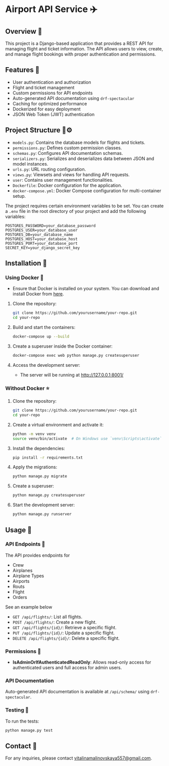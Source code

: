 # Airport API Service ✈️

## Overview 🔎

This project is a Django-based application that provides a REST API for managing flight and ticket information. The API
allows users to view, create, and manage flight bookings with proper authentication and permissions.

## Features 🐍

- User authentication and authorization
- Flight and ticket management
- Custom permissions for API endpoints
- Auto-generated API documentation using `drf-spectacular`
- Caching for optimized performance
- Dockerized for easy deployment
- JSON Web Token (JWT) authentication

## Project Structure 🐍⚙️

- `models.py`: Contains the database models for flights and tickets.
- `permissions.py`: Defines custom permission classes.
- `schemas.py`: Configures API documentation schemas.
- `serializers.py`: Serializes and deserializes data between JSON and model instances.
- `urls.py`: URL routing configuration.
- `views.py`: Viewsets and views for handling API requests.
- `user`: Contains user management functionalities.
- `Dockerfile`: Docker configuration for the application.
- `docker-compose.yml`: Docker Compose configuration for multi-container setup.

The project requires certain environment variables to be set. You can create a `.env` file in the root directory of your
project and add the following variables:

```env
POSTGRES_PASSWORD=your_database_password
POSTGRES_USER=your_database_user
POSTGRES_DB=your_database_name
POSTGRES_HOST=your_database_host
POSTGRES_PORT=your_database_port
SECRET_KEY=your_django_secret_key
```

## Installation 🔧

### Using Docker 🐳

- Ensure that Docker is installed on your system. You can download and install Docker from [here](https://www.docker.com/products/docker-desktop).


1. Clone the repository:

   ```bash
   git clone https://github.com/yourusername/your-repo.git
   cd your-repo
   
2. Build and start the containers:

   ```bash
   docker-compose up --build
   
3. Create a superuser inside the Docker container:
   
   ```bash
   docker-compose exec web python manage.py createsuperuser

4. Access the development server:

   - The server will be running at http://127.0.0.1:8001/

### Without Docker ⭐️

1. Clone the repository:

   ```bash
   git clone https://github.com/yourusername/your-repo.git
   cd your-repo
   
2. Create a virtual environment and activate it:

   ```bash
   python -m venv venv
   source venv/bin/activate  # On Windows use `venv\Scripts\activate`

   
3. Install the dependencies:
   
   ```bash
   pip install -r requirements.txt

4. Apply the migrations:
   
   ``` bash
   python manage.py migrate

5. Create a superuser:
   ```bash
   python manage.py createsuperuser
   
6. Start the development server:
   ```bash
   python manage.py runserver


## Usage 🚀

### API Endpoints 📍

The API provides endpoints for 
 - Crew
 - Airplanes
 - Airplane Types
 - Airports
 - Routs
 - Flight
 - Orders

See an example below

- `GET /api/flights/`: List all flights.
- `POST /api/flights/`: Create a new flight.
- `GET /api/flights/{id}/`: Retrieve a specific flight.
- `PUT /api/flights/{id}/`: Update a specific flight.
- `DELETE /api/flights/{id}/`: Delete a specific flight.

### Permissions 🔐

- **IsAdminOrIfAuthenticatedReadOnly**: Allows read-only access for authenticated users and full access for admin users.

### API Documentation

Auto-generated API documentation is available at `/api/schema/` using `drf-spectacular`.

### Testing 📘

To run the tests:
   
   ```bash
   python manage.py test
   ```

## Contact 💌

For any inquiries, please contact [vitalinamalinovskaya557@gmail.com](mailto:vitalinamalinovskaya557@gmail.com).

